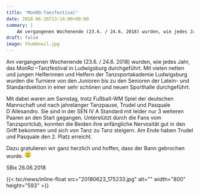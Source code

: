```yaml
---
title: "MonRO-Tanzfestival"
date: 2018-06-26T13:14:00+00:00
summary: |
    Am vergangenen Wochenende (23.6. / 24.6. 2018) wurden, wie jedes Jahr, das MonRo –Tanzfestival in Ludwigsburg durchgeführt. Mit vielen netten und jungen Helferinnen und Helfern der Tanzsportakademie Ludwigsburg wurden die Turniere von den Junioren bis zu den Senioren der Latein- und Standardsektion in einer sehr schönen und neuen Sporthalle durchgeführt.
draft: false
image: thumbnail.jpg
---
```


Am vergangenen Wochenende (23.6. / 24.6. 2018) wurden, wie jedes Jahr, das MonRo –Tanzfestival in Ludwigsburg durchgeführt. Mit vielen netten und jungen Helferinnen und Helfern der Tanzsportakademie Ludwigsburg wurden die Turniere von den Junioren bis zu den Senioren der Latein- und Standardsektion in einer sehr schönen und neuen Sporthalle durchgeführt.

  
Mit dabei waren am Samstag, trotz Fußball-WM Spiel der deutschen Mannschaft und nach jahrelanger Tanzpause, Trudel und Pasquale D`Allesandro. Sie sind in der SEN IV A Standard mit leider nur 3 weiteren Paaren an den Start gegangen. Unterstützt durch die Fans vom Tanzsportclub, konnten die Beiden ihre anfängliche Nervosität gut in den Griff bekommen und sich von Tanz zu Tanz steigern. Am Ende haben Trudel und Pasquale den 2. Platz erreicht.

Dazu gratulieren wir ganz herzlich und hoffen, dass der Bann gebrochen wurde. ![](smiley-smile.gif)

SBix 26.06.2018

{{< tsc/news/inline-float src="20180623_175233.jpg" alt="" width="800" height="593" >}}


